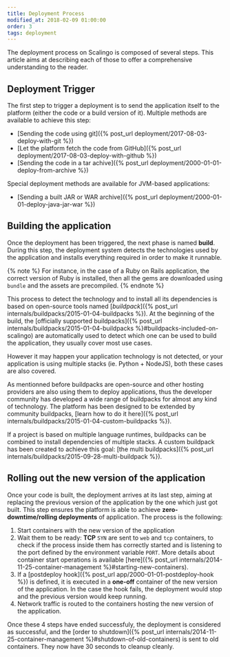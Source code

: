 ```yaml
---
title: Deployment Process
modified_at: 2018-02-09 01:00:00
order: 3
tags: deployment
---
```


The deployment process on Scalingo is composed of several steps. This article
aims at describing each of those to offer a comprehensive understanding to the
reader.

## Deployment Trigger

The first step to trigger a deployment is to send the application itself to the
platform (either the code or a build version of it). Multiple methods are
available to achieve this step:

* [Sending the code using git]({% post_url deployment/2017-08-03-deploy-with-git %})
* [Let the platform fetch the code from GitHub]({% post_url deployment/2017-08-03-deploy-with-github %})
* [Sending the code in a tar achive]({% post_url deployment/2000-01-01-deploy-from-archive %})

Special deployment methods are available for JVM-based applications:

* [Sending a built JAR or WAR archive]({% post_url deployment/2000-01-01-deploy-java-jar-war %})

## Building the application

Once the deployment has been triggered, the next phase is named **build**.
During this step, the deployment system detects the technologies used by the
application and installs everything required in order to make it runnable.

{% note %}
  For instance, in the case of a Ruby on Rails application, the correct version
  of Ruby is installed, then all the gems are downloaded using `bundle` and the
  assets are precompiled.
{% endnote %}

This process to detect the technology and to install all its dependencies is
based on open-source tools named [*buildpack*]({% post_url
internals/buildpacks/2015-01-04-buildpacks %}). At the beginning of the build, the
[officially supported buildpacks]({% post_url
internals/buildpacks/2015-01-04-buildpacks %}#buildpacks-included-on-scalingo)
are automatically used to detect which one can be used to build the
application, they usually cover most use cases.

However it may happen your application technology is not detected, or your
application is using multiple stacks (ie. Python + NodeJS), both these cases
are also covered.

As mentionned before buildpacks are open-source and other hosting providers are
also using them to deploy applications, thus the developer community has
developed a wide range of buildpacks for almost any kind of technology. The
platform has been designed to be extended by community buildpacks, [learn how
to do it here]({% post_url internals/buildpacks/2015-01-04-custom-buildpacks
%}).

If a project is based on multiple language runtimes, buildpacks can be combined
to install dependencies of multiple stacks. A custom buildpack has been created
to achieve this goal: [the multi buildpacks]({% post_url
internals/buildpacks/2015-09-28-multi-buildpack %}).

## Rolling out the new version of the application

Once your code is built, the deployment arrives at its last step, aiming at
replacing the previous version of the application by the one which just got
built. This step ensures the platform is able to achieve
**zero-downtime/rolling deployments** of application. The process is the
following:

1. Start containers with the new version of the application
2. Wait them to be ready: **TCP** `SYN` are sent to `web` and `tcp` containers,
   to check if the process inside them has correctly started and is listening
   to the port defined by the environment variable `PORT`. More details about
   container start operations is available [here]({% post_url
   internals/2014-11-25-container-management %}#starting-new-containers).
3. If a [postdeploy hook]({% post_url app/2000-01-01-postdeploy-hook %}) is
   defined, it is executed in a **one-off** container of the new version of the
   application. In the case the hook fails, the deployment would stop and the
   previous version would keep running.
4. Network traffic is routed to the containers hosting the new version of the
   application.

Once these 4 steps have ended successfuly, the deployment is considered as
successful, and the [order to shutdown]({% post_url
internals/2014-11-25-container-management %}#shutdown-of-old-containers) is
sent to old containers. They now have 30 seconds to cleanup cleanly.

